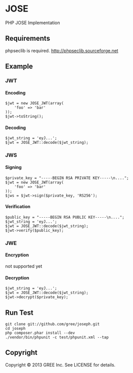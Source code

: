 # JOSE

PHP JOSE Implementation

## Requirements

phpseclib is required.
http://phpseclib.sourceforge.net

## Example

### JWT

#### Encoding

    $jwt = new JOSE_JWT(array(
        'foo' => 'bar'
    ));
    $jwt->toString();

#### Decoding

    $jwt_string = 'eyJ...';
    $jwt = JOSE_JWT::decode($jwt_string);

### JWS

#### Signing

    $private_key = "-----BEGIN RSA PRIVATE KEY-----\n....";
    $jwt = new JOSE_JWT(array(
        'foo' => 'bar'
    ));
    $jws = $jwt->sign($private_key, 'RS256');

#### Verification

    $public_key = "-----BEGIN RSA PUBLIC KEY-----\n....";
    $jwt_string = 'eyJ...';
    $jwt = JOSE_JWT::decode($jwt_string);
    $jwt->verify($public_key);

### JWE

#### Encryption

not supported yet

#### Decryption

    $jwt_string = 'eyJ...';
    $jwt = JOSE_JWT::decode($jwt_string);
    $jwt->decrypt($private_key);

## Run Test

    git clone git://github.com/gree/joseph.git
    cd joseph
    php composer.phar install --dev
    ./vendor/bin/phpunit -c test/phpunit.xml --tap

## Copyright

Copyright &copy; 2013 GREE Inc. See LICENSE for details.